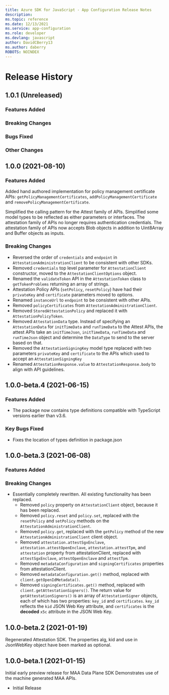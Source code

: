 ```yaml
---
title: Azure SDK for JavaScript - App Configuration Release Notes
description: 
ms.topic: reference
ms.date: 12/13/2021
ms.service: app-configuration
ms.role: developer
ms.devlang: javascript
author: DavidCBerry13
ms.author: daberry
ROBOTS: NOINDEX
---
```

# Release History

## 1.0.1 (Unreleased)

### Features Added

### Breaking Changes

### Bugs Fixed

### Other Changes

## 1.0.0 (2021-08-10)

### Features Added

Added hand authored implementation for policy management certificate APIs: `getPolicyManagementCertificates`, `addPolicyManagementCertificate` and `removePolicyManagementCertificate`.

Simplified the calling pattern for the Attest family of APIs.
Simplified some model types to be reflected as either parameters or interfaces.
The attestation family of APIs no longer requires authentication credentials.
The attestation family of APIs now accepts Blob objects in addition to Uint8Array
and Buffer objects as inputs.

### Breaking Changes

* Reversed the order of `credentials` and `endpoint` in `AttestationAdministrationClient` to be
  consistent with other SDKs.
* Removed `credentials` top level parameter for `AttestationClient` constructor, moved
  to the `AttestationClientOptions` object.
* Renamed the `validateToken` API in the `AttestationToken` class to `getTokenProblems` returning
  an array of strings.
* Attestation Policy APIs (`setPolicy`, `resetPolicy`) have had their `privateKey` and `certificate` parameters moved to options.
* Renamed `instanceUrl` to `endpoint` to be consistent with other APIs.
* Removed `policyCertificates` from `AttestationAdministrationClient`.
* Removed `StoredAttestationPolicy` and replaced it with `AttestationPolicyToken`.
* Removed `AttestationData` type. Instead of specifying an `AttestationData` for `initTimeData` and `runTimeData` to the Attest APIs, the attest APIs take an `initTimeJson`, `initTimeData`, `runTimeData` and `runTimeJson` object and determine
the `DataType` to send to the server based on that.
* Removed the `AttestationSigningKey` model type replaced with two parameters
  `privateKey` and `certificate` to the APIs which used to accept an `AttestationSigningKey`
* Renamed `AttestationResponse.value` to `AttestationResponse.body` to align with
 API guidelines.

## 1.0.0-beta.4 (2021-06-15)

### Features Added

* The package now contains type definitions compatible with TypeScript versions earlier than v3.6.

### Key Bugs Fixed

* Fixes the location of types definition in package.json

## 1.0.0-beta.3 (2021-06-08)

### Features Added

### Breaking Changes

* Essentially completely rewritten. All existing functionality has been replaced.
  * Removed `policy` property on `AttestationClient` object, because it has been replaced.
  * Removed `policy.reset` and `policy.set`, replaced with the `resetPolicy` and `setPolicy` methods on the `AttestationAdministrationClient`.
  * Removed `policy.get`, replaced with the `getPolicy` method of the new  `AttestationAdministrationClient` client object.
  * Removed `attestation.attestSgxEnclave`, `attestation.attestOpenEnclave`, `attestation.attestTpm`, and `attestation` property from attestationClient, replaced with `attestSgxEnclave`, `attestOpenEnclave` and `attestTpm`.
  * Removed `metadataConfiguration` and `signingCertificates` properties from attestationClient.
  * Removed `metadataConfiguration.get()` method, replaced with `client.getOpenIdMetadata()`.
  * Removed `signingCertificates.get()` method, replaced with `client.getAttestationSigners()`. The return value for `getAttestationSigners()` is an array of `AttestationSigner` objects,
  each of which has two properties: `key_id` and `certificates`. `key_id`
  reflects the `kid` JSON Web Key attribute, and `certificates` is the **decoded** `x5c` attribute
  in the JSON Web Key.

## 1.0.0-beta.2 (2021-01-19)

Regenerated Attestation SDK. The properties alg, kid and use in JsonWebKey object have been marked as optional.

## 1.0.0-beta.1 (2021-01-15)

Initial early preview release for MAA Data Plane SDK Demonstrates use of the machine generated MAA APIs.

* Initial Release

